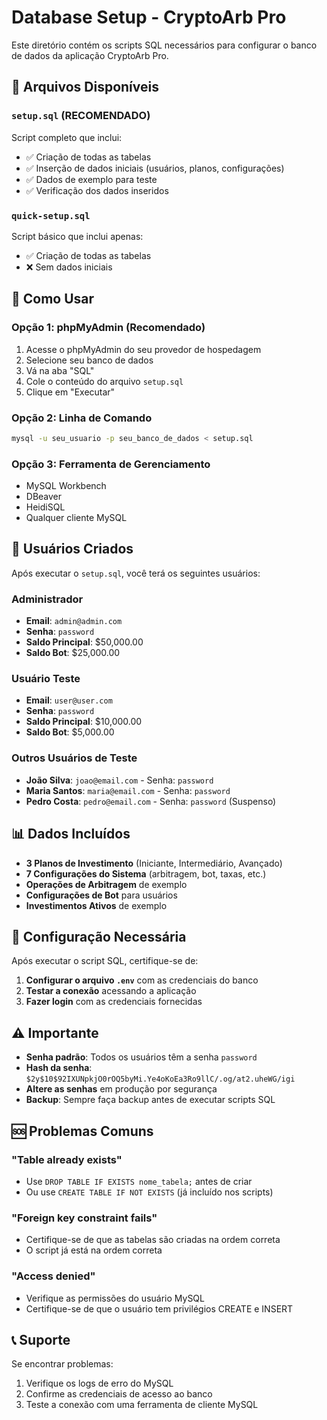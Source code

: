 # Database Setup - CryptoArb Pro

Este diretório contém os scripts SQL necessários para configurar o banco de dados da aplicação CryptoArb Pro.

## 📁 Arquivos Disponíveis

### `setup.sql` (RECOMENDADO)
Script completo que inclui:
- ✅ Criação de todas as tabelas
- ✅ Inserção de dados iniciais (usuários, planos, configurações)
- ✅ Dados de exemplo para teste
- ✅ Verificação dos dados inseridos

### `quick-setup.sql`
Script básico que inclui apenas:
- ✅ Criação de todas as tabelas
- ❌ Sem dados iniciais

## 🚀 Como Usar

### Opção 1: phpMyAdmin (Recomendado)
1. Acesse o phpMyAdmin do seu provedor de hospedagem
2. Selecione seu banco de dados
3. Vá na aba "SQL"
4. Cole o conteúdo do arquivo `setup.sql`
5. Clique em "Executar"

### Opção 2: Linha de Comando
```bash
mysql -u seu_usuario -p seu_banco_de_dados < setup.sql
```

### Opção 3: Ferramenta de Gerenciamento
- MySQL Workbench
- DBeaver
- HeidiSQL
- Qualquer cliente MySQL

## 👥 Usuários Criados

Após executar o `setup.sql`, você terá os seguintes usuários:

### Administrador
- **Email**: `admin@admin.com`
- **Senha**: `password`
- **Saldo Principal**: $50,000.00
- **Saldo Bot**: $25,000.00

### Usuário Teste
- **Email**: `user@user.com`
- **Senha**: `password`
- **Saldo Principal**: $10,000.00
- **Saldo Bot**: $5,000.00

### Outros Usuários de Teste
- **João Silva**: `joao@email.com` - Senha: `password`
- **Maria Santos**: `maria@email.com` - Senha: `password`
- **Pedro Costa**: `pedro@email.com` - Senha: `password` (Suspenso)

## 📊 Dados Incluídos

- **3 Planos de Investimento** (Iniciante, Intermediário, Avançado)
- **7 Configurações do Sistema** (arbitragem, bot, taxas, etc.)
- **Operações de Arbitragem** de exemplo
- **Configurações de Bot** para usuários
- **Investimentos Ativos** de exemplo

## 🔧 Configuração Necessária

Após executar o script SQL, certifique-se de:

1. **Configurar o arquivo `.env`** com as credenciais do banco
2. **Testar a conexão** acessando a aplicação
3. **Fazer login** com as credenciais fornecidas

## ⚠️ Importante

- **Senha padrão**: Todos os usuários têm a senha `password`
- **Hash da senha**: `$2y$10$92IXUNpkjO0rOQ5byMi.Ye4oKoEa3Ro9llC/.og/at2.uheWG/igi`
- **Altere as senhas** em produção por segurança
- **Backup**: Sempre faça backup antes de executar scripts SQL

## 🆘 Problemas Comuns

### "Table already exists"
- Use `DROP TABLE IF EXISTS nome_tabela;` antes de criar
- Ou use `CREATE TABLE IF NOT EXISTS` (já incluído nos scripts)

### "Foreign key constraint fails"
- Certifique-se de que as tabelas são criadas na ordem correta
- O script já está na ordem correta

### "Access denied"
- Verifique as permissões do usuário MySQL
- Certifique-se de que o usuário tem privilégios CREATE e INSERT

## 📞 Suporte

Se encontrar problemas:
1. Verifique os logs de erro do MySQL
2. Confirme as credenciais de acesso ao banco
3. Teste a conexão com uma ferramenta de cliente MySQL